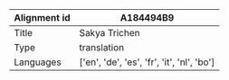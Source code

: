|Alignment id | A184494B9
| --- | --- 
|Title | Sakya Trichen 
|Type | translation
|Languages | ['en', 'de', 'es', 'fr', 'it', 'nl', 'bo']